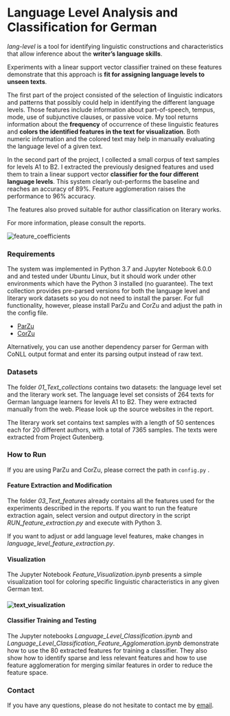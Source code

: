 # Language Level Analysis and Classification for German

*lang-level* is a tool for identifying linguistic constructions and characteristics that allow inference about the **writer’s language skills**. 

Experiments with a linear support vector classifier trained on these features demonstrate that this approach is **fit for assigning language levels to unseen texts**. 

The first part of the project consisted of the selection of linguistic indicators and patterns that possibly could help in identifying the different language levels. Those features include information about part-of-speech, tempus, mode, use of subjunctive clauses, or passive voice. My tool returns information about the **frequency** of occurrence of these linguistic features and **colors the identified features in the text for visualization**. Both numeric information and the colored text may help in manually evaluating the language level of a given text.

In the second part of the project, I collected a small corpus of text samples for levels A1 to B2. I extracted the previously designed features and used them to train a linear support vector **classifier for the four different language levels**. This system clearly out-performs the baseline and reaches an accuracy of 89%. Feature agglomeration raises the performance to 96% accuracy.

The features also proved suitable for author classification on literary works.

For more information, please consult the reports.



![feature_coefficients](https://github.com/athrado/lang-levels/tree/master/4_Report/imgs/feature_coefficients.png)

### Requirements

The system was implemented in Python 3.7 and Jupyter Notebook 6.0.0 and and tested under Ubuntu Linux, but it should work under other environments which have the Python 3 installed (no guarantee). The text collection provides pre-parsed versions for both the language level and literary work datasets so you do not need to install the parser. For full functionality, however, please install ParZu and CorZu and adjust the path in the config file. 

- [ParZu](https://github.com/rsennrich/ParZu)
- [CorZu](https://github.com/dtuggener/CorZu)

Alternatively, you can use another dependency parser for German with CoNLL output format and enter its parsing output instead of raw text.

### Datasets

The folder _01_Text_collections_ contains two datasets: the language level set and the literary work set. The language level set consists of 264 texts for German language learners for levels A1 to B2. They were extracted manually from the web. Please look up the source websites in the report. 

The literary work set contains text samples with a length of 50 sentences each for 20 different authors, with a total of 7365 samples. The texts were extracted from Project Gutenberg.

### How to Run

If you are using ParZu and CorZu, please correct the path in `config.py` .

#### Feature Extraction and Modification

The folder _03_Text_features_ already contains all the features used for the experiments described in the reports. If you want to run the feature extraction again, select version and output directory in the script _RUN_feature_extraction.py_ and execute with Python 3.

If you want to adjust or add language level features, make changes in _language_level_feature_extraction.py_. 

#### Visualization

The Jupyter Notebook _Feature_Visualization.ipynb_ presents a simple visualization tool for coloring specific linguistic characteristics in any given German text. 

#### ![text_visualization](https://github.com/athrado/lang-levels/tree/master/4_Report/imgs/text_visualization.png)

#### Classifier Training and Testing

The Jupyter notebooks _Language_Level_Classification.ipynb_ and  _Language_Level_Classification_Feature_Agglomeration.ipynb_  demonstrate how to use the 80 extracted features for training a classifier. They also show how to identify sparse and less relevant features and how to use feature agglomeration for merging similar features in order to reduce the feature space. 



### Contact

If you have any questions, please do not hesitate to contact me by [email](https://user-images.githubusercontent.com/42718928/60554359-d4f49080-9cfc-11e9-92c9-e81852790ff8.png). 